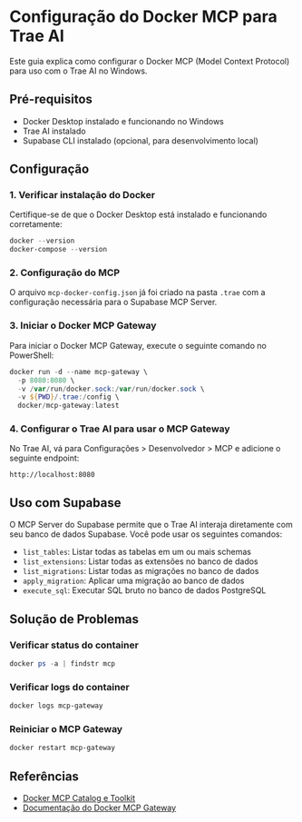 # Configuração do Docker MCP para Trae AI

Este guia explica como configurar o Docker MCP (Model Context Protocol) para uso com o Trae AI no Windows.

## Pré-requisitos

- Docker Desktop instalado e funcionando no Windows
- Trae AI instalado
- Supabase CLI instalado (opcional, para desenvolvimento local)

## Configuração

### 1. Verificar instalação do Docker

Certifique-se de que o Docker Desktop está instalado e funcionando corretamente:

```powershell
docker --version
docker-compose --version
```

### 2. Configuração do MCP

O arquivo `mcp-docker-config.json` já foi criado na pasta `.trae` com a configuração necessária para o Supabase MCP Server.

### 3. Iniciar o Docker MCP Gateway

Para iniciar o Docker MCP Gateway, execute o seguinte comando no PowerShell:

```powershell
docker run -d --name mcp-gateway \
  -p 8080:8080 \
  -v /var/run/docker.sock:/var/run/docker.sock \
  -v ${PWD}/.trae:/config \
  docker/mcp-gateway:latest
```

### 4. Configurar o Trae AI para usar o MCP Gateway

No Trae AI, vá para Configurações > Desenvolvedor > MCP e adicione o seguinte endpoint:

```
http://localhost:8080
```

## Uso com Supabase

O MCP Server do Supabase permite que o Trae AI interaja diretamente com seu banco de dados Supabase. Você pode usar os seguintes comandos:

- `list_tables`: Listar todas as tabelas em um ou mais schemas
- `list_extensions`: Listar todas as extensões no banco de dados
- `list_migrations`: Listar todas as migrações no banco de dados
- `apply_migration`: Aplicar uma migração ao banco de dados
- `execute_sql`: Executar SQL bruto no banco de dados PostgreSQL

## Solução de Problemas

### Verificar status do container

```powershell
docker ps -a | findstr mcp
```

### Verificar logs do container

```powershell
docker logs mcp-gateway
```

### Reiniciar o MCP Gateway

```powershell
docker restart mcp-gateway
```

## Referências

- [Docker MCP Catalog e Toolkit](https://www.docker.com/products/mcp-catalog-and-toolkit/)
- [Documentação do Docker MCP Gateway](https://docs.docker.com/ai/mcp-gateway/)